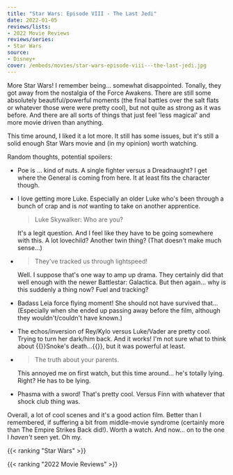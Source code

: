 ```yaml
---
title: "Star Wars: Episode VIII - The Last Jedi"
date: 2022-01-05
reviews/lists:
- 2022 Movie Reviews
reviews/series:
- Star Wars
source:
- Disney+
cover: /embeds/movies/star-wars-episode-viii---the-last-jedi.jpg
---
```

More Star Wars! I remember being... somewhat disappointed. Tonally, they got away from the nostalgia of the Force Awakens. There are still some absolutely beautiful/powerful moments (the final battles over the salt flats or whatever those were were pretty cool), but not quite as strong as it was before. And there are all sorts of things that just feel 'less magical' and more movie driven than anything. 

This time around, I liked it a lot more. It still has some issues, but it's still a solid enough Star Wars movie and (in my opinion) worth watching. 

Random thoughts, potential spoilers:

* Poe is ... kind of nuts. A single fighter versus a Dreadnaught? I get where the General is coming from here. It at least fits the character though. 

* I love getting more Luke. Especially an older Luke who's been through a bunch of crap and is *not* wanting to take on another apprentice. 

    > Luke Skywalker: Who are you?

    It's a legit question. And I feel like they have to be going somewhere with this. A lot lovechild? Another twin thing? (That doesn't make much sense...)

*  
    > They've tracked us through lightspeed!

    Well. I suppose that's one way to amp up drama. They certainly did that well enough with the newer Battlestar: Galactica. But then again... why is this suddenly a thing now? Fuel and tracking?

* Badass Leia force flying moment! She should not have survived that... (Especially when she ended up passing away before the film, although they wouldn't/couldn't have known.)

* The echos/inversion of Rey/Kylo versus Luke/Vader are pretty cool. Trying to turn her dark/him back. And it works! I'm not sure what to think about {{<spoiler>}}Snoke's death...{{</spoiler>}}, but it was powerful at least. 

* 
    > The truth about your parents.

    This annoyed me on first watch, but this time around... he's totally lying. Right? He has to be lying.

* Phasma with a sword! That's pretty cool. Versus Finn with whatever that shock club thing was. 

Overall, a lot of cool scenes and it's a good action film. Better than I remembered, if suffering a bit from middle-movie syndrome (certainly more than The Empire Strikes Back did!). Worth a watch. And now... on to the one I *haven't* seen yet. Oh my.

{{< ranking "Star Wars" >}}

{{< ranking "2022 Movie Reviews" >}}